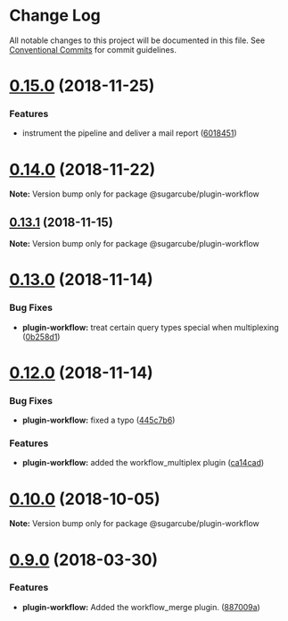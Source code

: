 # Change Log

All notable changes to this project will be documented in this file.
See [Conventional Commits](https://conventionalcommits.org) for commit guidelines.

# [0.15.0](https://github.com/critocrito/sugarcube/tree/master/packages/plugin-workflow/compare/v0.14.0...v0.15.0) (2018-11-25)


### Features

* instrument the pipeline and deliver a mail report ([6018451](https://github.com/critocrito/sugarcube/tree/master/packages/plugin-workflow/commit/6018451))





# [0.14.0](https://github.com/critocrito/sugarcube/tree/master/packages/plugin-workflow/compare/v0.13.2...v0.14.0) (2018-11-22)

**Note:** Version bump only for package @sugarcube/plugin-workflow





## [0.13.1](https://github.com/critocrito/sugarcube/tree/master/packages/plugin-workflow/compare/v0.13.0...v0.13.1) (2018-11-15)

**Note:** Version bump only for package @sugarcube/plugin-workflow





# [0.13.0](https://github.com/critocrito/sugarcube/tree/master/packages/plugin-workflow/compare/v0.12.0...v0.13.0) (2018-11-14)


### Bug Fixes

* **plugin-workflow:** treat certain query types special when multiplexing ([0b258d1](https://github.com/critocrito/sugarcube/tree/master/packages/plugin-workflow/commit/0b258d1))





# [0.12.0](https://github.com/critocrito/sugarcube/tree/master/packages/plugin-workflow/compare/v0.11.0...v0.12.0) (2018-11-14)


### Bug Fixes

* **plugin-workflow:** fixed a typo ([445c7b6](https://github.com/critocrito/sugarcube/tree/master/packages/plugin-workflow/commit/445c7b6))


### Features

* **plugin-workflow:** added the workflow_multiplex plugin ([ca14cad](https://github.com/critocrito/sugarcube/tree/master/packages/plugin-workflow/commit/ca14cad))





# [0.10.0](https://github.com/critocrito/sugarcube/tree/master/packages/plugin-workflow/compare/v0.9.0...v0.10.0) (2018-10-05)

**Note:** Version bump only for package @sugarcube/plugin-workflow





<a name="0.9.0"></a>
# [0.9.0](https://github.com/critocrito/sugarcube/tree/master/packages/plugin-workflow/compare/v0.8.0...v0.9.0) (2018-03-30)


### Features

* **plugin-workflow:** Added the workflow_merge plugin. ([887009a](https://github.com/critocrito/sugarcube/tree/master/packages/plugin-workflow/commit/887009a))
